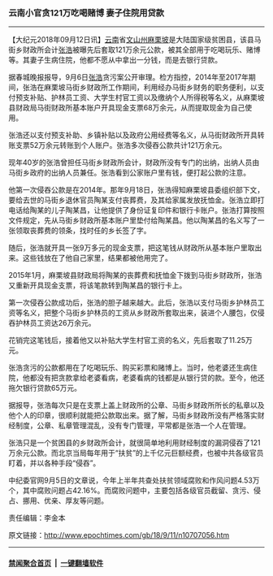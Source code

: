 ### 云南小官贪121万吃喝赌博 妻子住院用贷款
------------------------

<p>【大纪元2018年09月12日讯】<a href="http://www.epochtimes.com/gb/tag/%E4%BA%91%E5%8D%97.html">云南</a>省<a href="http://www.epochtimes.com/gb/tag/%E6%96%87%E5%B1%B1%E5%B7%9E%E9%BA%BB%E6%A0%97%E5%9D%A1.html">文山州麻栗坡</a>是大陆国家级贫困县，该县马街乡财政所会计<a href="http://www.epochtimes.com/gb/tag/%E5%BC%A0%E6%B5%A9.html">张浩</a>被曝先后套取121万余元公款，被其全部用于吃喝玩乐、赌博等。其妻子生病住院，他都不愿从中拿出一分钱，而是去银行贷款。</p>
<p>据春城晚报报导，9月6日<a href="http://www.epochtimes.com/gb/tag/%E5%BC%A0%E6%B5%A9.html">张浩</a>贪污案公开审理。检方指控，2014年至2017年期间，张浩在麻栗坡马街乡财政所工作期间，利用经办马街乡财务的职务便利，以支付预支补贴、护林员工资、大学生村官工资以及缴纳个人所得税等名义，从麻栗坡县财政局马街财政所基本账户开具现金支票68万余元，从而提取现金为自己使用。</p>
<p>张浩还以支付预支补助、乡镇补贴以及政府公用经费等名义，从马街财政所开具转账支票52万余元转账到个人账户。张浩多次侵吞公款共计121万余元。</p>
<p>现年40岁的张浩曾担任马街乡财政所会计，财政所没有专门的出纳，出纳人员由马街乡政府的出纳人员兼任。张浩看到公家账户里有钱，便打起公款的注意。</p>
<p>他第一次侵吞公款是在2014年。那年9月18日，张浩得知麻栗坡县委组织部下文，要给去世的马街乡退休官员陶某支付丧葬费，及其给家属发放抚恤金。张浩立即打电话给陶某的儿子陶某昌，让他提供了身份证复印件和银行卡账户。张浩打算按照文件规定，先从马街乡财政所基本账户里垫付给陶某昌。他以陶某昌的名义写了一张领取丧葬费的领条，找时任的乡长签了字。</p>
<p>随后，张浩就开具一张9万多元的现金支票，把这笔钱从财政所从基本账户里取出来。这些钱放在了他自己家里，结果都被他用完了。</p>
<p>2015年1月，麻栗坡县财政局将陶某的丧葬费和抚恤金下拨到马街乡财政所，张浩又重新开具现金支票，将该笔款转到陶某昌的银行卡上。</p>
<p>第一次侵吞公款成功后，张浩的胆子越来越大。此后，张浩以支付马街乡护林员工资等名义，把整个马街乡护林员的工资从乡财政所套取出来，装进个人腰包，仅侵吞护林员工资达26万余元。</p>
<p>花销完这笔钱后，接着他又以补贴大学生村官工资的名义，先后套取了11.25万元。</p>
<p>张浩贪污的公款都用在了吃喝玩乐、购买彩票和赌博上。当时，他老婆还生病住院，他都没有把贪款拿给老婆看病，老婆看病的钱都是从银行贷的款。至今，他还拖欠银行贷款65万元。</p>
<p>据报导，张浩每次只是在支票上盖上财政所的公章、马街乡财政所所长的私章以及他个人的印章，很顺利就能把公款取出来。据了解，马街乡财政所没有严格落实财经制度，公章、私章管理混乱，没有专门管理，平常都是张浩一个人在管理。</p>
<p>张浩只是一个贫困县的乡财政所会计，就很简单地利用财经制度的漏洞侵吞了121万余元公款。而北京当局每年用于“扶贫”的上千亿元巨额经费，也被中共各级官员盯着，并以各种手段“侵吞”。</p>
<p>中纪委官网9月5日的文章说，今年上半年共查处扶贫领域腐败和作风问题4.53万个，其中腐败问题占42.16%。而腐败问题中，主要包括各级官员截留、贪污、侵占、挪用、优亲、厚友等问题。</p>
<p>责任编辑：李金本</p>

原文链接：http://www.epochtimes.com/gb/18/9/11/n10707056.htm


------------------------
#### [禁闻聚合首页](https://github.com/gfw-breaker/banned-news/blob/master/README.md) &nbsp;|&nbsp;  [一键翻墙软件](https://github.com/gfw-breaker/nogfw/blob/master/README.md)